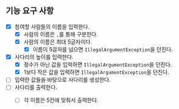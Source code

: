 ## 기능 요구 사항 ##

- [X] 참여할 사람들의 이름을 입력한다.
    - [X] 사람의 이름은 `,`를 통해 구분한다.
    - [X] 사람의 이름은 최대 5글자이다.
      - [x] 이름이 5글자를 넘으면 `IllegalArgumentException`을 던진다.
- [x] 사다리의 높이를 입력한다.
    - [x] 정수가 아닌 값을 입력하면 `IllegalArgumentException`을 던진다.
    - [x] 1보다 작은 값을 입력하면 `IllegalArgumentException`을 던진다.
- [ ] 입력한 값들을 바탕으로 사다리를 생성한다.
- [ ] 사다리를 출력한다.
    - [ ] 각 이름은 5칸에 맞춰서 출력한다.

